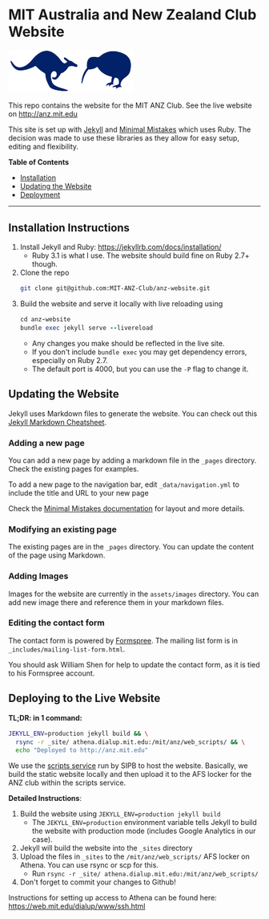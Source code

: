 # MIT Australia and New Zealand Club Website
<img src="assets/images/anz-logo.png" alt="MIT" width="250" style="align:center"/>

This repo contains the website for the MIT ANZ Club.
See the live website on http://anz.mit.edu

This site is set up with [Jekyll](https://github.com/jekyll/jekyll) and 
[Minimal Mistakes](https://github.com/mmistakes/minimal-mistakes) which uses Ruby.
The decision was made to use these libraries as they allow for easy setup, editing and flexibility.


**Table of Contents**

- [Installation](#installation-instructions)
- [Updating the Website](#updating-the-website)
- [Deployment](#deploying-to-the-live-website)

___

## Installation Instructions
1. Install Jekyll and Ruby: https://jekyllrb.com/docs/installation/
   - Ruby 3.1 is what I use. The website should build fine on Ruby 2.7+ though.
2. Clone the repo
   ```bash
   git clone git@github.com:MIT-ANZ-Club/anz-website.git
   ```
3. Build the website and serve it locally with live reloading using
   ```ruby
   cd anz-website
   bundle exec jekyll serve --livereload
   ```
   - Any changes you make should be reflected in the live site.
   - If you don't include `bundle exec` you may get dependency errors, especially on Ruby 2.7.
   - The default port is 4000, but you can use the `-P` flag to change it.

## Updating the Website
Jekyll uses Markdown files to generate the website. You can check out this 
[Jekyll Markdown Cheatsheet](https://itopaloglu83.github.io/Jekyll-Markdown-Cheat-Sheet/).

### Adding a new page
You can add a new page by adding a markdown file in the `_pages` directory.
Check the existing pages for examples.

To add a new page to the navigation bar, edit `_data/navigation.yml` to include the title and URL to your new page

Check the [Minimal Mistakes documentation](https://mmistakes.github.io/minimal-mistakes/docs/pages/) for layout and more details.

### Modifying an existing page
The existing pages are in the `_pages` directory.
You can update the content of the page using Markdown.

### Adding Images
Images for the website are currently in the `assets/images` directory.
You can add new image there and reference them in your markdown files. 

### Editing the contact form
The contact form is powered by [Formspree](https://formspree.io/).
The mailing list form is in `_includes/mailing-list-form.html`.

You should ask William Shen for help to update the contact form, as it is tied to his Formspree account.

## Deploying to the Live Website
**TL;DR: in 1 command:**
```bash
JEKYLL_ENV=production jekyll build && \
  rsync -r _site/ athena.dialup.mit.edu:/mit/anz/web_scripts/ && \
  echo "Deployed to http://anz.mit.edu"
```

We use the [scripts service](https://scripts.mit.edu/) run by SIPB to host the website.
Basically, we build the static website locally and then upload it to the AFS locker for the 
ANZ club within the scripts service.

**Detailed Instructions**:
1. Build the website using `JEKYLL_ENV=production jekyll build`
    - The `JEKYLL_ENV=production` environment variable tells Jekyll to build the website with production mode 
      (includes Google Analytics in our case).
2. Jekyll will build the website into the `_sites` directory
3. Upload the files in `_sites` to the `/mit/anz/web_scripts/` AFS locker on Athena. You can use rsync or scp for this.
    - Run `rsync -r _site/ athena.dialup.mit.edu:/mit/anz/web_scripts/`
4. Don't forget to commit your changes to Github!

Instructions for setting up access to Athena can be found here: https://web.mit.edu/dialup/www/ssh.html
